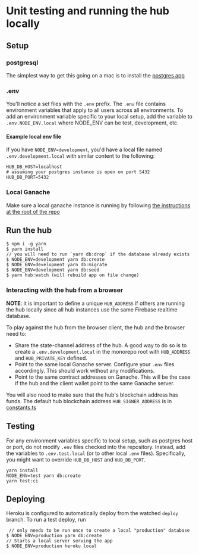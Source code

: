 # Unit testing and running the hub locally

## Setup

### postgresql

The simplest way to get this going on a mac is to install the [postgres app](https://postgresapp.com)

### .env

You'll notice a set files with the `.env` prefix. The `.env` file contains environment variables that apply to all users across all environments. To add an environment variable specific to your local setup, add the variable to `.env.NODE_ENV.local` where NODE_ENV can be test, development, etc.

#### Example local env file

If you have `NODE_ENV=development`, you'd have a local file named `.env.development.local` with similar content to the following:

```
HUB_DB_HOST=localhost
# assuming your postgres instance is open on port 5432
HUB_DB_PORT=5432
```

### Local Ganache

Make sure a local ganache instance is running by following [the instructions at the root of the repo](../../readme.md#Development-Flow)

## Run the hub

```
$ npm i -g yarn
$ yarn install
// you will need to run `yarn db:drop` if the database already exists
$ NODE_ENV=development yarn db:create
$ NODE_ENV=development yarn db:migrate
$ NODE_ENV=development yarn db:seed
$ yarn hub:watch (will rebuild app on file change)

```

### Interacting with the hub from a browser

**NOTE**: it is important to define a unique `HUB_ADDRESS` if others are running the hub locally since all hub instances use the same Firebase realtime database.

To play against the hub from the browser client, the hub and the browser need to:

- Share the state-channel address of the hub. A good way to do so is to create a `.env.development.local` in the monorepo root with `HUB_ADDRESS` and `HUB_PRIVATE_KEY` defined.
- Point to the same local Ganache server. Configure your `.env` files accordingly. This should work without any modifications.
- Point to the same contract addresses on Ganache. This will be the case if the hub and the client wallet point to the same Ganache server.

You will also need to make sure that the hub's blockchain address has funds. The default hub blockchain address `HUB_SIGNER_ADDRESS` is in [constants.ts](https://github.com/statechannels/monorepo/blob/master/packages/hub/src/constants.ts)

## Testing

For any environment variables specific to local setup, such as postgres host or port, do not modify `.env` files checked into the repository. Instead, add the variables to `.env.test.local` (or to other local `.env` files). Specifically, you might want to override `HUB_DB_HOST` and `HUB_DB_PORT`.

```
yarn install
NODE_ENV=test yarn db:create
yarn test:ci
```

## Deploying

Heroku is configured to automatically deploy from the watched `deploy` branch.
To run a test deploy, run

```
 // only needs to be run once to create a local "production" database
$ NODE_ENV=production yarn db:create
// Starts a local server serving the app
$ NODE_ENV=production heroku local
```
